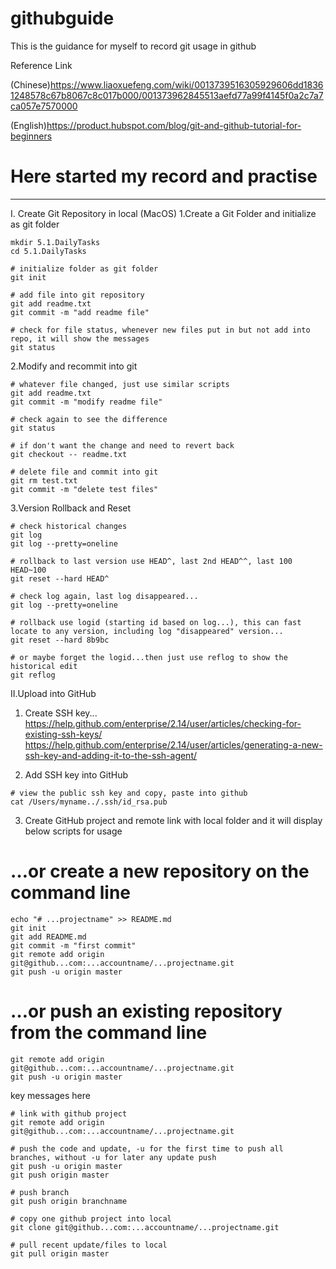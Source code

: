 # githubguide
This is the guidance for myself to record git usage in github

Reference Link

(Chinese)https://www.liaoxuefeng.com/wiki/0013739516305929606dd18361248578c67b8067c8c017b000/001373962845513aefd77a99f4145f0a2c7a7ca057e7570000

(English)https://product.hubspot.com/blog/git-and-github-tutorial-for-beginners

# Here started my record and practise
----------------------------------------------------
I. Create Git Repository in local (MacOS)
1.Create a Git Folder and initialize as git folder
```terminal
mkdir 5.1.DailyTasks
cd 5.1.DailyTasks

# initialize folder as git folder
git init

# add file into git repository
git add readme.txt
git commit -m "add readme file"

# check for file status, whenever new files put in but not add into repo, it will show the messages
git status
```

2.Modify and recommit into git
```terminal
# whatever file changed, just use similar scripts
git add readme.txt
git commit -m "modify readme file"

# check again to see the difference
git status

# if don't want the change and need to revert back
git checkout -- readme.txt

# delete file and commit into git
git rm test.txt
git commit -m "delete test files"
```

3.Version Rollback and Reset
```terminal
# check historical changes
git log
git log --pretty=oneline

# rollback to last version use HEAD^, last 2nd HEAD^^, last 100 HEAD~100
git reset --hard HEAD^

# check log again, last log disappeared...
git log --pretty=oneline

# rollback use logid (starting id based on log...), this can fast locate to any version, including log "disappeared" version...
git reset --hard 8b9bc

# or maybe forget the logid...then just use reflog to show the historical edit
git reflog
```

II.Upload into GitHub
1. Create SSH key...
https://help.github.com/enterprise/2.14/user/articles/checking-for-existing-ssh-keys/
https://help.github.com/enterprise/2.14/user/articles/generating-a-new-ssh-key-and-adding-it-to-the-ssh-agent/

2. Add SSH key into GitHub
```terminal
# view the public ssh key and copy, paste into github
cat /Users/myname../.ssh/id_rsa.pub
```
3. Create GitHub project and remote link with local folder and it will display below scripts for usage
# …or create a new repository on the command line
```terminal
echo "# ...projectname" >> README.md
git init
git add README.md
git commit -m "first commit"
git remote add origin git@github...com:...accountname/...projectname.git
git push -u origin master
```
# …or push an existing repository from the command line
```terminal
git remote add origin git@github...com:...accountname/...projectname.git
git push -u origin master
```
key messages here
```terminal
# link with github project
git remote add origin git@github...com:...accountname/...projectname.git

# push the code and update, -u for the first time to push all branches, without -u for later any update push
git push -u origin master
git push origin master

# push branch
git push origin branchname

# copy one github project into local
git clone git@github...com:...accountname/...projectname.git

# pull recent update/files to local
git pull origin master
```



